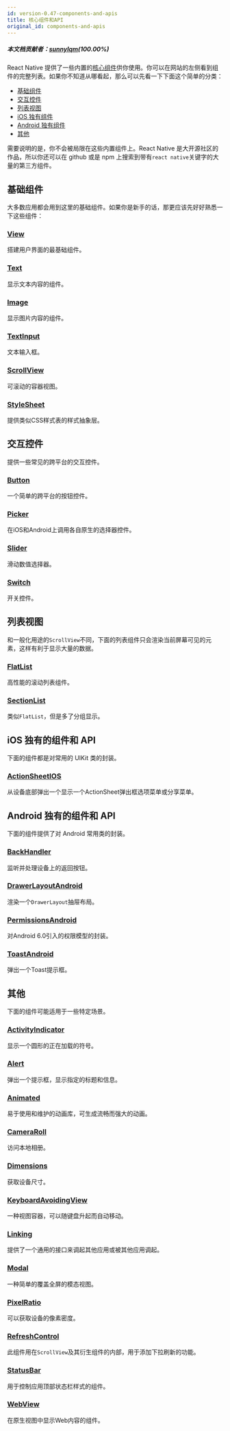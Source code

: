 ```yaml
---
id: version-0.47-components-and-apis
title: 核心组件和API
original_id: components-and-apis
---
```


##### 本文档贡献者：[sunnylqm](https://github.com/search?q=sunnylqm%40qq.com+in%3Aemail&type=Users)(100.00%)

React Native 提供了一些内置的[核心组件](intro-react-native-components)供你使用。你可以在网站的左侧看到组件的完整列表。如果你不知道从哪看起，那么可以先看一下下面这个简单的分类：

- [基础组件](components-and-apis#基础组件)
- [交互控件](components-and-apis#交互控件)
- [列表视图](components-and-apis#列表视图)
- [iOS 独有组件](components-and-apis#iOS独有的组件和API)
- [Android 独有组件](components-and-apis#Android独有的组件和API)
- [其他](components-and-apis#其他)

需要说明的是，你不会被局限在这些内置组件上。React Native 是大开源社区的作品，所以你还可以在 github 或是 npm 上搜索到带有`react native`关键字的大量的第三方组件。

## 基础组件

大多数应用都会用到这里的基础组件。如果你是新手的话，那更应该先好好熟悉一下这些组件：

<div class="component-grid component-grid-border">
  <div class="component">
    <h3><a href="view">View</a></h3>
    <p>搭建用户界面的最基础组件。</p>
  </div>
  <div class="component">
    <h3><a href="text">Text</a></h3>
    <p>显示文本内容的组件。</p>
  </div>
  <div class="component">
    <h3><a href="image">Image</a></h3>
    <p>显示图片内容的组件。</p>
  </div>
  <div class="component">
    <h3><a href="textinput">TextInput</a></h3>
    <p>文本输入框。</p>
  </div>
  <div class="component">
    <h3><a href="scrollview">ScrollView</a></h3>
    <p>可滚动的容器视图。</p>
  </div>
  <div class="component">
    <h3><a href="stylesheet">StyleSheet</a></h3>
    <p>提供类似CSS样式表的样式抽象层。</p>
  </div>
</div>

## 交互控件

提供一些常见的跨平台的交互控件。

<div class="component-grid component-grid-border">
  <div class="component">
    <h3><a href="button">Button</a></h3>
    <p>一个简单的跨平台的按钮控件。</p>
  </div>
  <div class="component">
    <h3><a href="picker">Picker</a></h3>
    <p>在iOS和Android上调用各自原生的选择器控件。</p>
  </div>
  <div class="component">
    <h3><a href="slider">Slider</a></h3>
    <p>滑动数值选择器。</p>
  </div>
  <div class="component">
    <h3><a href="switch">Switch</a></h3>
    <p>开关控件。</p>
  </div>
</div>

## 列表视图

和一般化用途的`ScrollView`不同，下面的列表组件只会渲染当前屏幕可见的元素，这样有利于显示大量的数据。

<div class="component-grid component-grid-border">
  <div class="component">
    <h3><a href="flatlist">FlatList</a></h3>
    <p>高性能的滚动列表组件。</p>
  </div>
  <div class="component">
    <h3><a href="sectionlist">SectionList</a></h3>
    <p>类似<code>FlatList</code>，但是多了分组显示。</p>
  </div>
</div>

## iOS 独有的组件和 API

下面的组件都是对常用的 UIKit 类的封装。

<div class="component-grid component-grid-border">
  <div class="component">
    <h3><a href="actionsheetios">ActionSheetIOS</a></h3>
    <p>从设备底部弹出一个显示一个ActionSheet弹出框选项菜单或分享菜单。</p>
  </div>
</div>

## Android 独有的组件和 API

下面的组件提供了对 Android 常用类的封装。

<div class="component-grid component-grid-border">
  <div class="component">
    <h3><a href="backhandler">BackHandler</a></h3>
    <p>监听并处理设备上的返回按钮。</p>
  </div>
  <div class="component">
    <h3><a href="drawerlayoutandroid">DrawerLayoutAndroid</a></h3>
    <p>渲染一个<code>DrawerLayout</code>抽屉布局。</p>
  </div>
  <div class="component">
    <h3><a href="permissionsandroid">PermissionsAndroid</a></h3>
    <p>对Android 6.0引入的权限模型的封装。</p>
  </div>
  <div class="component">
    <h3><a href="toastandroid">ToastAndroid</a></h3>
    <p>弹出一个Toast提示框。</p>
  </div>
</div>

## 其他

下面的组件可能适用于一些特定场景。

<div class="component-grid">
  <div class="component">
    <h3><a href="activityindicator">ActivityIndicator</a></h3>
    <p>显示一个圆形的正在加载的符号。</p>
  </div>
  <div class="component">
    <h3><a href="alert">Alert</a></h3>
    <p>弹出一个提示框，显示指定的标题和信息。</p>
  </div>
  <div class="component">
    <h3><a href="animated">Animated</a></h3>
    <p>易于使用和维护的动画库，可生成流畅而强大的动画。</p>
  </div>
  <div class="component">
    <h3><a href="cameraroll">CameraRoll</a></h3>
    <p>访问本地相册。</p>
  </div>
  <div class="component">
    <h3><a href="dimensions">Dimensions</a></h3>
    <p>获取设备尺寸。</p>
  </div>
  <div class="component">
    <h3><a href="keyboardavoidingview">KeyboardAvoidingView</a></h3>
    <p>一种视图容器，可以随键盘升起而自动移动。</p>
  </div>
  <div class="component">
    <h3><a href="linking">Linking</a></h3>
    <p>提供了一个通用的接口来调起其他应用或被其他应用调起。</p>
  </div>
  <div class="component">
    <h3><a href="modal">Modal</a></h3>
    <p>一种简单的覆盖全屏的模态视图。</p>
  </div>
  <div class="component">
    <h3><a href="pixelratio">PixelRatio</a></h3>
    <p>可以获取设备的像素密度。</p>
  </div>
  <div class="component">
    <h3><a href="refreshcontrol">RefreshControl</a></h3>
    <p>此组件用在<code>ScrollView</code>及其衍生组件的内部，用于添加下拉刷新的功能。</p>
  </div>
  <div class="component">
    <h3><a href="statusbar">StatusBar</a></h3>
    <p>用于控制应用顶部状态栏样式的组件。</p>
  </div>
  <div class="component">
    <h3><a href="webview">WebView</a></h3>
    <p>在原生视图中显示Web内容的组件。</p>
  </div>
</div>
